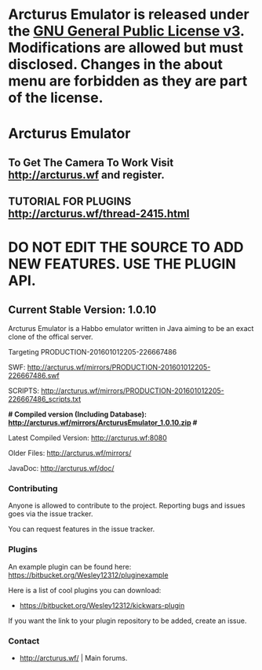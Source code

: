 # **Arcturus Emulator is released under the [GNU General Public License v3](https://www.gnu.org/licenses/gpl-3.0.txt). Modifications are allowed but must disclosed. Changes in the about menu are forbidden as they are part of the license.** #

# Arcturus Emulator #

## **To Get The Camera To Work Visit http://arcturus.wf and register.** ##
## **TUTORIAL FOR PLUGINS http://arcturus.wf/thread-2415.html** ##
# **DO NOT EDIT THE SOURCE TO ADD NEW FEATURES. USE THE PLUGIN API.** #
## Current Stable Version: 1.0.10 ##
Arcturus Emulator is a Habbo emulator written in Java aiming to be an exact clone of the offical server.

Targeting PRODUCTION-201601012205-226667486

SWF: http://arcturus.wf/mirrors/PRODUCTION-201601012205-226667486.swf

SCRIPTS: http://arcturus.wf/mirrors/PRODUCTION-201601012205-226667486_scripts.txt

**# Compiled version (Including Database): http://arcturus.wf/mirrors/ArcturusEmulator_1.0.10.zip #**

Latest Compiled Version: http://arcturus.wf:8080

Older Files: http://arcturus.wf/mirrors/

JavaDoc: http://arcturus.wf/doc/
### Contributing ###

Anyone is allowed to contribute to the project. Reporting bugs and issues goes via the issue tracker.

You can request features in the issue tracker.

### Plugins ###
An example plugin can be found here: https://bitbucket.org/Wesley12312/pluginexample

Here is a list of cool plugins you can download:

* https://bitbucket.org/Wesley12312/kickwars-plugin

If you want the link to your plugin repository to be added, create an issue.

### Contact ###

* http://arcturus.wf/ | Main forums.